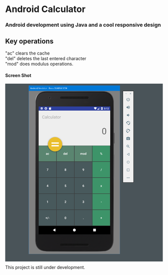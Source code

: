 # Android Calculator
### Android development using Java and a cool responsive design

## Key operations
"ac" clears the cache
</br>
"del" deletes the last entered character
</br>
"mod" does modulus operations. 
#### Screen Shot
![Screenshot](Screenshot.png) 
</br>
This project is still under development.